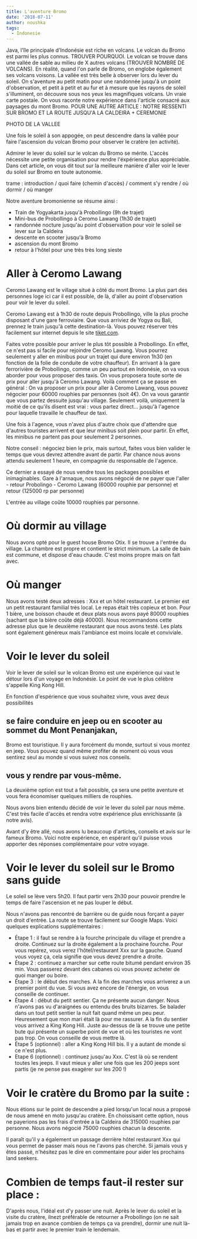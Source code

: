 ```yaml
---
title: L'aventure Bromo
date: '2018-07-11'
author: noushka
tags:
  - Indonesie
---
```


Java, l'île principale d'Indonésie est riche en volcans. Le volcan du Bromo est parmi les plus connus. TROUVER POURQUOI.
Le volcan se trouve dans une vallée de sable au milieu de X autres volcans (TROUVER NOMBRE DE VOLCANS). En réalité, quand l'on parle de Bromo, on englobe également ses volcans voisons. La vallée est très belle à observer lors du lever du soleil. On s'aventure au petit matin pour une randonnée jusqu'à un point d'observation, et petit à petit et au fur et à mesure que les rayons de soleil s'illuminent, on découvre sous nos yeux les magnifiques volcans. Un vraie carte postale. On vous raconte notre expérience dans l'article consacré aux paysages du mont Bromo. POUR UNE AUTRE ARTICLE : NOTRE RESSENTI SUR BROMO ET LA ROUTE JUSQU'A LA CALDEIRA + CEREMONIE

PHOTO DE LA VALLEE

Une fois le soleil à son appogée, on peut descendre dans la vallée pour faire l'ascension du volcan Bromo pour observer le cratère (en activité).

Admirer le lever du soleil sur le volcan du Bromo se mérite. L'accès nécessite une petite organisation pour rendre l'éxpérience plus appréciable. Dans cet article, on vous dit tout sur la meilleure manière d'aller voir le lever du soleil sur Bromo en toute autonomie.

trame :
introduction / quoi faire (chemin d'accès) / comment s'y rendre / où dormir / où manger

Notre aventure bromonienne se résume ainsi :

* Train de Yogyakarta jusqu'à Probollingo (9h de trajet)
* Mini-bus de Probollingo à Ceromo Lawang (1h30 de trajet)
* randonnée nocture jusqu'au point d'observation pour voir le soleil se lever sur la Caldeira
* descente en scooter jusqu'à Bromo
* ascension du mont Bromo
* retour à l'hôtel pour une très très long sieste

# Aller à Ceromo Lawang

Ceromo Lawang est le village situé à côté du mont Bromo. La plus part des personnes loge ici car il est possible, de là, d'aller au point d'observation pour voir le lever du soleil.

Ceromo Lawang est à 1h30 de route depuis Probollingo, ville la plus proche disposant d'une gare ferroviaire.
Que vous arriviez de Yogya ou Bali, prennez le train jusqu'à cette destination-là. Vous pouvez réserver très facilement sur internet depuis le site [tiket.com](tiket.com).

Faites votre possible pour arriver le plus tôt possible à Probollingo. En effet, ce n'est pas si facile pour rejoindre Ceromo Lawang. Vous pourrez seulement y aller en minibus pour un trajet qui dure environ 1h30 (en fonction de la folie de conduite de votre chauffeur).
En arrivant à la gare ferrorivière de Probollingo, comme un peu partout en Indonésie, on va vous aborder pour vous proposer des taxis. On vous proposera toute sorte de prix pour aller jusqu'à Ceromo Lawang. Voilà comment ça se passe en général :
On va proposer un prix pour aller à Ceromo Lawang, vous pouvez négocier pour 60000 rouphies par personnes (soit 4€). On va vous garantir que vous partez dessuite jusqu'au village. Seulement voilà, uniquement la moitié de ce qu'ils disent est vrai : vous partez direct... jusqu'à l'agence pour laquelle travaille le chauffeur de taxi.

Une fois à l'agence, vous n'avez plus d'autre choix que d'attendre que d'autres touristes arrivent et que leur minibus soit plein pour partir. En effet, les minibus ne partent pas pour seulement 2 personnes.

Notre conseil : négociez bien le prix, mais surtout, faites vous bien valider le temps que vous devrez attendre avant de partir. Par chance nous avons attendu seulement 1 heure, en compagnie du responsable de l'agence.

Ce dernier a essayé de nous vendre tous les packages possibles et inimaginables.
Gare à l'arnaque, nous avons négocié de ne payer que l'aller - retour Probolingo - Ceromo Lawang (60000 rouphie par personne) et retour (125000 rp par personne)

L'entrée au village coûte 10000 rouphies par personne.

# Où dormir au village

Nous avons opté pour le guest house Bromo Otix. Il se trouve a l'entrée du village. La chambre est propre et contient le strict minimum. La salle de bain est commune, et dispose d'eau chaude. C'est moins propre mais on fait avec.

# Où manger

Nous avons testé deux adresses : Xxx et un hôtel restaurant. Le premier est un petit restaurant familial très local. Le repas était très copieux et bon. Pour 1 bière, une boisson chaude et deux plats nous avons payé 80000 rouphies (sachant que la bière coûte déjà 40000). Nous recommandons cette adresse plus que le deuxième restaurant que nous avons testé. Les plats sont également généreux mais l'ambiance est moins locale et conviviale.

# Voir le lever du soleil

Voir le lever de soleil sur le volcan Bromo est une expérience qui vaut le détour lors d'un voyage en Indonésie.
Le point de vue le plus célèbre s'appelle King Kong Hill.

En fonction d'espérience que vous souhaitez vivre, vous avez deux possibilités

## se faire conduire en jeep ou en scooter au sommet du Mont Penanjakan,

Bromo est touristique. Il y aura forcément du monde, surtout si vous montez en jeep. Vous pouvez quand même profiter de moment où vous vous sentirez seul au monde si vous suivez nos conseils.

## vous y rendre par vous-même.

La deuxième option est tout a fait possible, ça sera une petite aventure et vous fera économiser quelques milliers de rouphies.

Nous avons bien entendu décidé de voir le lever du soleil par nous même. C'est très facile d'accès et rendra votre expérience plus enrichissante (à notre avis).

Avant d'y être allé, nous avons lu beaucoup d'articles, conseils et avis sur le fameux Bromo. Voici notre expérience, en espérant qu'il puisse vous apporter des réponses complémentaire pour votre voyage.

# Voir le lever du soleil sur le Bromo sans guide

Le soleil se lève vers 5h20. Il faut partir vers 2h30 pour pouvoir prendre le temps de faire l'ascension et ne pas louper le début.

Nous n'avons pas rencontré de barrière ou de guide nous forçant a payer un droit d'entrée. La route se trouve facilement sur Google Maps. Voici quelques explications supplémentaires :

* Étape 1 : il faut se rendre à la fourche principale du village et prendre a droite. Continuez sur la droite également a la prochaine fourche. Pour vous repérez, vous verez l'hôtel/restaurant Xxx sur la gauche. Quand vous voyez ça, cela signifie que vous devez prendre a droite.
* Étape 2 : continuez a marcher sur cette route bitumé pendant environ 35 min. Vous passerez devant des cabanes où vous pouvez acheter de quoi manger ou boire.
* Étape 3 : le début des marches. A la fin des marches vous arriverez a un premier point du vue. Si vous avez encore de l'énergie, on vous conseille de continuer.
* Étape 4 : début du petit sentier. Ça ne présente aucun danger. Nous n'avons pas vu d'araignées ou entendu des bruits bizarres. Se balader dans un tout petit sentier la nuit fait quand même un peu peur. Heuresement que mon mari était là pour me rassurer. A la fin du sentier vous arrivez a King Kong Hill. Juste au-dessus de là se trouve une petite bute qui présente un superbe point de vue et où les touristes ne vont pas trop. On vous conseille de vous mettre là.
* Étape 5 (optionnel) : aller a King Kong Hill bis. Il y a autant de monde si ce n'est plus.
* Etape 6 (optionnel) : continuez jusqu'au Xxx. C'est là où se rendent toutes les jeeps. Il vaut mieux y aller une fois que les 200 jeeps sont partis (je ne pense pas exagérer sur les 200 !)

# Voir le cratère du Bromo par la suite :

Nous étions sur le point de descendre a pied lorsqu'un local nous a proposé de nous amené en moto jusqu'au cratère. En choissisant cette option, nous ne payerions pas les frais d'entrée a la Caldeira de 315000 rouphies par personne. Nous avons négocié 75000 rouphies chacun la descente.

Il paraît qu'il y a également un passage derrière hôtel restaurant Xxx qui vous permet de passer mais nous ne l'avons pas cherché. Si jamais vous y êtes passé, n'hésitez pas le dire en commentaire pour aider les prochains land seekers.

# Combien de temps faut-il rester sur place :

D'après nous, l'idéal est d'y passer une nuit. Après le lever du soleil et la visite du cratère, ilnezt préférable de retourner a Probollingo (on ne sait jamais trop en avance combien de temps ça va prendre), dormir une nuit là-bas et partir avec le premier train le lendemain.
